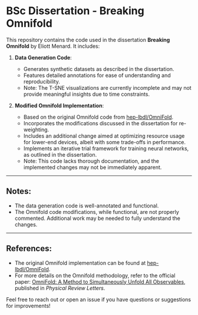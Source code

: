 # BSc Dissertation - Breaking Omnifold

This repository contains the code used in the dissertation **Breaking Omnifold** by Eliott Menard. It includes:

1. **Data Generation Code**: 
   - Generates synthetic datasets as described in the dissertation.
   - Features detailed annotations for ease of understanding and reproducibility.
   - Note: The T-SNE visualizations are currently incomplete and may not provide meaningful insights due to time constraints.

2. **Modified Omnifold Implementation**:
   - Based on the original Omnifold code from [hep-lbdl/OmniFold](https://github.com/hep-lbdl/OmniFold).
   - Incorporates the modifications discussed in the dissertation for re-weighting.
   - Includes an additional change aimed at optimizing resource usage for lower-end devices, albeit with some trade-offs in performance.
   - Implements an iterative trial framework for training neural networks, as outlined in the dissertation.
   - Note: This code lacks thorough documentation, and the implemented changes may not be immediately apparent.

---

## Notes:
- The data generation code is well-annotated and functional.
- The Omnifold code modifications, while functional, are not properly commented. Additional work may be needed to fully understand the changes.

---

## References:
- The original Omnifold implementation can be found at [hep-lbdl/OmniFold](https://github.com/hep-lbdl/OmniFold).
- For more details on the Omnifold methodology, refer to the official paper: [OmniFold: A Method to Simultaneously Unfold All Observables](https://journals.aps.org/prl/abstract/10.1103/PhysRevLett.124.182001), published in *Physical Review Letters*.

Feel free to reach out or open an issue if you have questions or suggestions for improvements!
